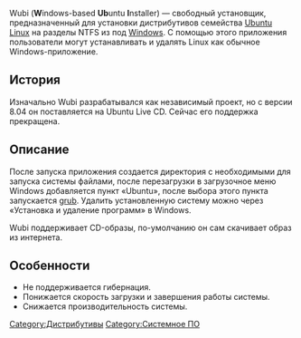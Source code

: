 Wubi (**W**indows-based **Ub**untu **I**nstaller) — свободный
установщик, предназначенный для установки дистрибутивов
семейства [Ubuntu Linux](Ubuntu "wikilink") на разделы NTFS из
под [Windows](Windows "wikilink"). С помощью этого приложения
пользователи могут устанавливать и удалять Linux как обычное
Windows-приложение.

## История

Изначально Wubi разрабатывался как независимый проект, но с версии 8.04
он поставляется на Ubuntu Live CD. Сейчас его поддержка прекращена.

## Описание

После запуска приложения создается директория с необходимыми для запуска
системы файлами, после перезагрузки в загрузочное меню Windows
добавляется пункт «Ubuntu», после выбора этого пункта
запускается [grub](grub "wikilink"). Удалить установленную
систему можно через «Установка и удаление программ» в Windows.

Wubi поддерживает CD-образы, по-умолчанию он сам скачивает образ из
интернета.

## Особенности

  - Не поддерживается гибернация.
  - Понижается скорость загрузки и завершения работы системы.
  - Снижается производительность системы.

[Category:Дистрибутивы](Category:Дистрибутивы "wikilink")
[Category:Системное ПО](Category:Системное_ПО "wikilink")